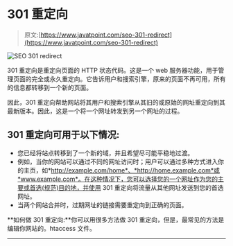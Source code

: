 # 301 重定向

> 原文:[https://www.javatpoint.com/seo-301-redirect](https://www.javatpoint.com/seo-301-redirect)

![SEO 301 redirect](../Images/c57e256ac3091536b9f2d270b7cb0eb0.png)

301 重定向是重定向页面的 HTTP 状态代码。这是一个 web 服务器功能，用于管理页面的完全或永久重定向。它告诉用户和搜索引擎，原来的页面不再可用，所有的信息都转移到一个新的页面。

因此，301 重定向帮助网站将其用户和搜索引擎从其旧的或原始的网址重定向到其最新版本。因此，这是一个将一个网址转发到另一个网址的过程。

## 301 重定向可用于以下情况:

*   您已经将站点转移到了一个新的域，并且希望尽可能平稳地过渡。
*   例如，当你的网站可以通过不同的网址访问时；用户可以通过多种方式进入你的主页，如*http://example.com/home*、*http://home.example.com*或*www.example.com*。在这种情况下，您可以选择您的一个网址作为您的主要或首选(规范)目的地，并使用 301 重定向将流量从其他网址发送到您的首选网址。
*   当两个网站合并时，过期网址的链接需要重定向到正确的页面。

**如何做 301 重定向:**你可以用很多方法做 301 重定向，但是，最常见的方法是编辑你网站的。htaccess 文件。

* * *